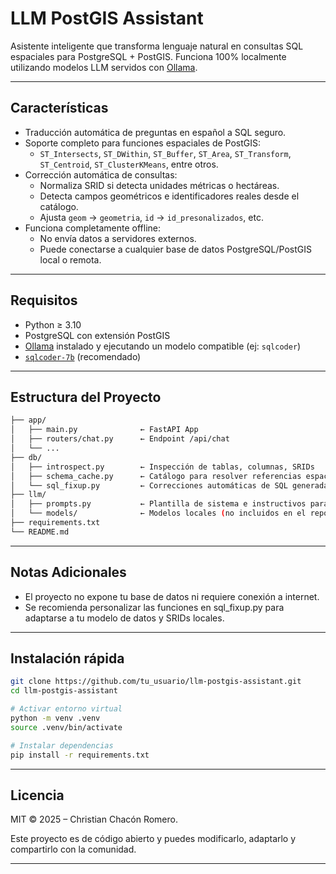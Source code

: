 # LLM PostGIS Assistant

Asistente inteligente que transforma lenguaje natural en consultas SQL espaciales para PostgreSQL + PostGIS. Funciona 100% localmente utilizando modelos LLM servidos con [Ollama](https://ollama.com/).

---

## Características

- Traducción automática de preguntas en español a SQL seguro.
- Soporte completo para funciones espaciales de PostGIS:
  - `ST_Intersects`, `ST_DWithin`, `ST_Buffer`, `ST_Area`, `ST_Transform`, `ST_Centroid`, `ST_ClusterKMeans`, entre otros.
- Corrección automática de consultas:
  - Normaliza SRID si detecta unidades métricas o hectáreas.
  - Detecta campos geométricos e identificadores reales desde el catálogo.
  - Ajusta `geom` → `geometria`, `id` → `id_presonalizados`, etc.
- Funciona completamente offline:
  - No envía datos a servidores externos.
  - Puede conectarse a cualquier base de datos PostgreSQL/PostGIS local o remota.

---

## Requisitos

- Python ≥ 3.10
- PostgreSQL con extensión PostGIS
- [Ollama](https://ollama.com) instalado y ejecutando un modelo compatible (ej: `sqlcoder`)
- [`sqlcoder-7b`](https://huggingface.co/defog/sqlcoder-7b) (recomendado)

---
## Estructura del Proyecto
```bash
├── app/
│   ├── main.py              ← FastAPI App
│   ├── routers/chat.py      ← Endpoint /api/chat
│   └── ...
├── db/
│   ├── introspect.py        ← Inspección de tablas, columnas, SRIDs
│   ├── schema_cache.py      ← Catálogo para resolver referencias espaciales
│   └── sql_fixup.py         ← Correcciones automáticas de SQL generadas
├── llm/
│   ├── prompts.py           ← Plantilla de sistema e instructivos para el LLM
│   └── models/              ← Modelos locales (no incluidos en el repo)
├── requirements.txt
└── README.md
```
---
## Notas Adicionales

- El proyecto no expone tu base de datos ni requiere conexión a internet.
- Se recomienda personalizar las funciones en sql_fixup.py para adaptarse a tu modelo de datos y SRIDs locales.

---

## Instalación rápida

```bash
git clone https://github.com/tu_usuario/llm-postgis-assistant.git
cd llm-postgis-assistant

# Activar entorno virtual
python -m venv .venv
source .venv/bin/activate

# Instalar dependencias
pip install -r requirements.txt

```
---
## Licencia

MIT © 2025 – Christian Chacón Romero.

Este proyecto es de código abierto y puedes modificarlo, adaptarlo y compartirlo con la comunidad.

---